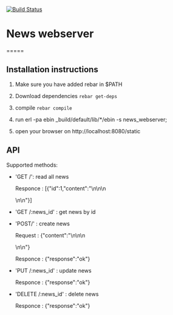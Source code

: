 [![Build Status](https://travis-ci.org/ayadykin/News.svg?branch=master)](https://travis-ci.org/ayadykin/News)

# News webserver

=====

## Installation instructions

1. Make sure you have added rebar in $PATH 

2. Download dependencies `rebar get-deps`

3. compile `rebar compile`

4. run erl -pa ebin _build/default/lib/*/ebin -s news_webserver;

5. open your browser on http://localhost:8080/static

## API

Supported methods:

*   'GET /': read all news
  
    Responce : [{"id":1,"content":"<html>\n<head></head>\n<body>\n<div></div>\n</body>\n</html>"}]
  
*   'GET /:news_id' : get news by id

*   'POST/' : create news

    Request : {"content":"<html>\n<head></head>\n<body>\n<div></div>\n</body>\n</html>"}
    
    Responce : {"response":"ok"}
    
*   'PUT /:news_id' : update news

    Responce : {"response":"ok"}

*   'DELETE /:news_id' : delete news

    Responce : {"response":"ok"}
